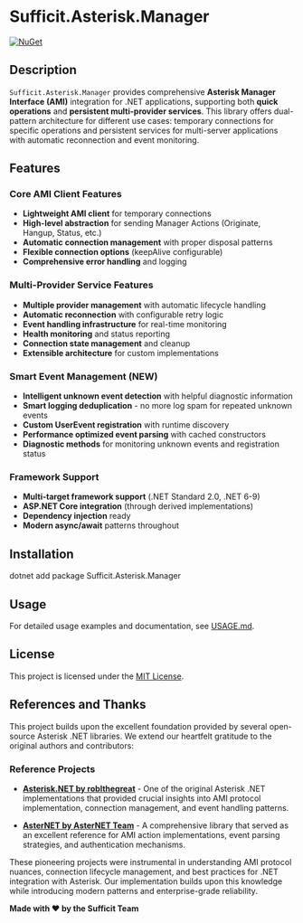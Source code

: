 # Sufficit.Asterisk.Manager

[![NuGet](https://img.shields.io/nuget/v/Sufficit.Asterisk.Manager.svg)](https://www.nuget.org/packages/Sufficit.Asterisk.Manager/)

## Description

`Sufficit.Asterisk.Manager` provides comprehensive **Asterisk Manager Interface (AMI)** integration for .NET applications, supporting both **quick operations** and **persistent multi-provider services**. This library offers dual-pattern architecture for different use cases: temporary connections for specific operations and persistent services for multi-server applications with automatic reconnection and event monitoring.

## Features

### Core AMI Client Features
- **Lightweight AMI client** for temporary connections
- **High-level abstraction** for sending Manager Actions (Originate, Hangup, Status, etc.)
- **Automatic connection management** with proper disposal patterns
- **Flexible connection options** (keepAlive configurable)
- **Comprehensive error handling** and logging

### Multi-Provider Service Features
- **Multiple provider management** with automatic lifecycle handling
- **Automatic reconnection** with configurable retry logic
- **Event handling infrastructure** for real-time monitoring
- **Health monitoring** and status reporting
- **Connection state management** and cleanup
- **Extensible architecture** for custom implementations

### Smart Event Management (NEW)
- **Intelligent unknown event detection** with helpful diagnostic information
- **Smart logging deduplication** - no more log spam for repeated unknown events
- **Custom UserEvent registration** with runtime discovery
- **Performance optimized event parsing** with cached constructors
- **Diagnostic methods** for monitoring unknown events and registration status

### Framework Support
- **Multi-target framework support** (.NET Standard 2.0, .NET 6-9)
- **ASP.NET Core integration** (through derived implementations)
- **Dependency injection** ready
- **Modern async/await** patterns throughout

## Installation
dotnet add package Sufficit.Asterisk.Manager
## Usage

For detailed usage examples and documentation, see [USAGE.md](USAGE.md).

## License

This project is licensed under the [MIT License](LICENSE).

## References and Thanks

This project builds upon the excellent foundation provided by several open-source Asterisk .NET libraries. We extend our heartfelt gratitude to the original authors and contributors:

### Reference Projects

- **[Asterisk.NET by roblthegreat](https://github.com/roblthegreat/Asterisk.NET)** - One of the original Asterisk .NET implementations that provided crucial insights into AMI protocol implementation, connection management, and event handling patterns.

- **[AsterNET by AsterNET Team](https://github.com/AsterNET/AsterNET)** - A comprehensive library that served as an excellent reference for AMI action implementations, event parsing strategies, and authentication mechanisms.

These pioneering projects were instrumental in understanding AMI protocol nuances, connection lifecycle management, and best practices for .NET integration with Asterisk. Our implementation builds upon this knowledge while introducing modern patterns and enterprise-grade reliability.

**Made with ❤️ by the Sufficit Team**